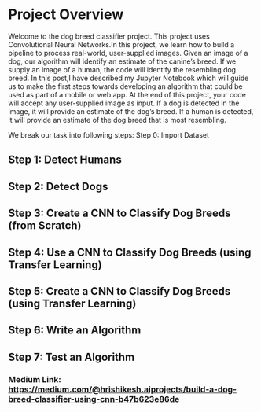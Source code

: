 # Project Overview

Welcome to the dog breed classifier project. This project uses Convolutional Neural Networks.In this project, we learn how to build a pipeline to process real-world, user-supplied images. Given an image of a dog, our algorithm will identify an estimate of the canine’s breed. If we supply an image of a human, the code will identify the resembling dog breed.
In this post,I have described my Jupyter Notebook which will guide us to make the first steps towards developing an algorithm that could be used as part of a mobile or web app. At the end of this project, your code will accept any user-supplied image as input. If a dog is detected in the image, it will provide an estimate of the dog’s breed. If a human is detected, it will provide an estimate of the dog breed that is most resembling.

We break our task into following steps:
Step 0: Import Dataset


## Step 1: Detect Humans

## Step 2: Detect Dogs

## Step 3: Create a CNN to Classify Dog Breeds (from Scratch)

## Step 4: Use a CNN to Classify Dog Breeds (using Transfer Learning)

## Step 5: Create a CNN to Classify Dog Breeds (using Transfer Learning)

## Step 6: Write an Algorithm

## Step 7: Test an Algorithm 

### Medium Link: https://medium.com/@hrishikesh.aiprojects/build-a-dog-breed-classifier-using-cnn-b47b623e86de

